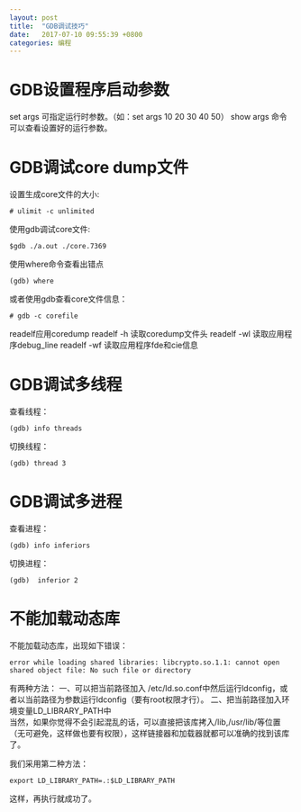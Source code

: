 ```yaml
---
layout: post
title:  "GDB调试技巧"
date:   2017-07-10 09:55:39 +0800
categories: 编程
---
```


# GDB设置程序启动参数
set args 可指定运行时参数。（如：set args 10 20 30 40 50）
show args 命令可以查看设置好的运行参数。


# GDB调试core dump文件
设置生成core文件的大小:
```
# ulimit -c unlimited
```
使用gdb调试core文件:
```
$gdb ./a.out ./core.7369
```
使用where命令查看出错点
```
(gdb) where
```
或者使用gdb查看core文件信息：
```
# gdb -c corefile  
```

readelf应用coredump
readelf -h 读取coredump文件头
readelf -wl 读取应用程序debug_line
readelf -wf 读取应用程序fde和cie信息


# GDB调试多线程
查看线程：
```
(gdb) info threads
```
切换线程：
```
(gdb) thread 3
```

# GDB调试多进程
查看进程：
```
(gdb) info inferiors
```
切换进程：
```
(gdb)  inferior 2
```

# 不能加载动态库
不能加载动态库，出现如下错误：
```
error while loading shared libraries: libcrypto.so.1.1: cannot open shared object file: No such file or directory
```
有两种方法：
一、可以把当前路径加入 /etc/ld.so.conf中然后运行ldconfig，或者以当前路径为参数运行ldconfig（要有root权限才行）。
二、把当前路径加入环境变量LD_LIBRARY_PATH中  
当然，如果你觉得不会引起混乱的话，可以直接把该库拷入/lib,/usr/lib/等位置（无可避免，这样做也要有权限），这样链接器和加载器就都可以准确的找到该库了。

我们采用第二种方法：
```
export LD_LIBRARY_PATH=.:$LD_LIBRARY_PATH
```
这样，再执行就成功了。
